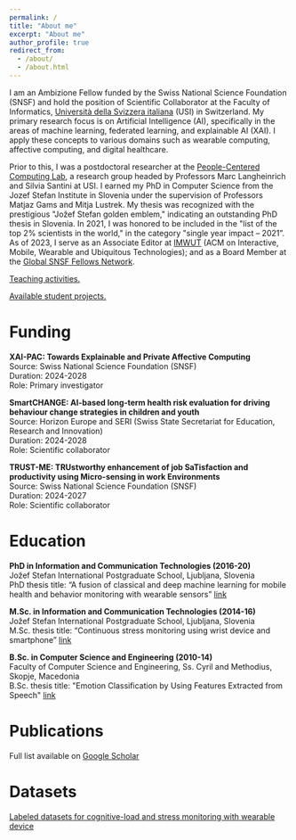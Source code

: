```yaml
---
permalink: /
title: "About me"
excerpt: "About me"
author_profile: true
redirect_from: 
  - /about/
  - /about.html
---
```


I am an Ambizione Fellow funded by the Swiss National Science Foundation (SNSF) and hold the position of Scientific Collaborator at the Faculty of Informatics, [Università della Svizzera italiana](https://www.usi.ch/en) (USI) in Switzerland. My primary research focus is on Artificial Intelligence (AI), specifically in the areas of machine learning, federated learning, and explainable AI (XAI). I apply these concepts to various domains such as wearable computing, affective computing, and digital healthcare.

Prior to this, I was a postdoctoral researcher at the [People-Centered Computing Lab](https://pc.inf.usi.ch/), a research group headed by Professors Marc Langheinrich and Silvia Santini at USI. I earned my PhD in Computer Science from the Jozef Stefan Institute in Slovenia under the supervision of Professors Matjaz Gams and Mitja Lustrek. My thesis was recognized with the prestigious "Jožef Stefan golden emblem," indicating an outstanding PhD thesis in Slovenia. In 2021, I was honored to be included in the "list of the top 2% scientists in the world," in the category "single year impact – 2021”. As of 2023, I serve as an Associate Editor at [IMWUT](https://dl.acm.org/journal/imwut) (ACM on Interactive, Mobile, Wearable and Ubiquitous Technologies); and as a Board Member at the [Global SNSF Fellows Network](https://www.globalsfellows.net/home). 

[Teaching activities.](https://martingjoreski.github.io/teaching/) 
 
[Available student projects.](https://pc.inf.usi.ch/student-projects/)

Funding
======
**XAI-PAC: Towards Explainable and Private Affective Computing**<br/>
Source: Swiss National Science Foundation (SNSF)<br/>
Duration: 2024-2028<br/>
Role: Primary investigator<br/>

**SmartCHANGE: AI-based long-term health risk evaluation for driving behaviour change strategies in children and youth**<br/>
Source: Horizon Europe and SERI (Swiss State Secretariat for Education, Research and Innovation)<br/>
Duration: 2024-2028<br/>
Role: Scientific collaborator<br/>

**TRUST-ME: TRUstworthy enhancement of job SaTisfaction and productivity using Micro-sensing in work Environments**<br/>
Source: Swiss National Science Foundation (SNSF)<br/>
Duration: 2024-2027<br/>
Role: Scientific collaborator<br/>


Education
======
**PhD in Information and Communication Technologies (2016-20)**<br/>
Jožef Stefan International Postgraduate School, Ljubljana, Slovenia<br/>
PhD thesis title: “A fusion of classical and deep machine learning for mobile health and behavior monitoring with wearable sensors” [link](https://www.dropbox.com/s/ax91oreldv1928l/Martin_Gjoreski_PhD%20-%20FINAL.pdf?dl=0)
<br/>

**M.Sc. in Information and Communication Technologies (2014-16)**<br/>
Jožef Stefan International Postgraduate School, Ljubljana, Slovenia<br/>
M.Sc. thesis title: “Continuous stress monitoring using wrist device and smartphone” [link](https://www.researchgate.net/publication/308611962_CONTINUOUS_STRESS_MONITORING_USING_A_WRIST_DEVICE_AND_A_SMARTPHONE)
<br/>

**B.Sc. in Computer Science and Engineering (2010-14)**<br/>
Faculty of Computer Science and Engineering, Ss. Cyril and Methodius, Skopje, Macedonia<br/>
B.Sc. thesis title: "Emotion Classification by Using Features Extracted from Speech" [link](http://www.informatica.si/index.php/informatica/article/view/719)
<br/>

Publications 
======
Full list available on [Google Scholar](https://scholar.google.com/citations?user=b6NoAQMAAAAJ&hl=en)


Datasets
======
[Labeled datasets for cognitive-load and stress monitoring with wearable device](https://martingjoreski.github.io/datasets/) 
